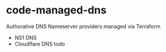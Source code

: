 # code-managed-dns
Authorative DNS Nameserver providers managed via Terraform 
- NS1 DNS
- Cloudflare DNS todo
